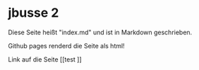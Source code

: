 jbusse 2
====

Diese Seite heißt "index.md" und ist in Markdown geschrieben. 

Github pages renderd die Seite als html!

Link auf die Seite [[test ]]



